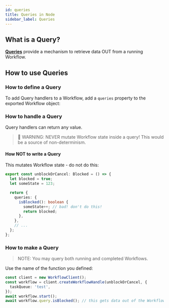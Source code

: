 ```yaml
---
id: queries
title: Queries in Node
sidebar_label: Queries
---
```


## What is a Query?

[**Queries**](/docs/concepts/queries) provide a mechanism to retrieve data OUT from a running Workflow.

## How to use Queries

### How to define a Query

To add Query handlers to a Workflow, add a `queries` property to the exported Workflow object:

<!--SNIPSTART nodejs-blocked-interface-->
<!--SNIPEND-->

### How to handle a Query

Query handlers can return any value.

> 🚨 WARNING: NEVER mutate Workflow state inside a query! This would be a source of non-determinism.

<!--SNIPSTART nodejs-blocked-workflow-->
<!--SNIPEND-->

#### How NOT to write a Query

This mutates Workflow state - do not do this:

```ts
export const unblockOrCancel: Blocked = () => {
  let blocked = true;
  let someState = 123;

  return {
    queries: {
      isBlocked(): boolean {
        someState++; // bad! don't do this!
        return blocked;
      },
    },
    // ...
  };
};
```

### How to make a Query

> NOTE: You may query both running and completed Workflows.

Use the name of the function you defined:

```ts
const client = new WorkflowClient();
const workflow = client.createWorkflowHandle(unblockOrCancel, {
  taskQueue: 'test',
});
await workflow.start();
await workflow.query.isBlocked(); // this gets data out of the Workflow
```
